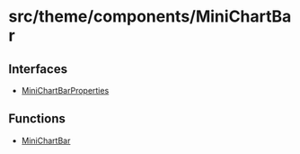 # src/theme/components/MiniChartBar

## Interfaces

- [MiniChartBarProperties](interfaces/MiniChartBarProperties.md)

## Functions

- [MiniChartBar](functions/MiniChartBar.md)
